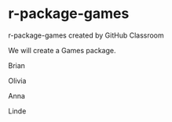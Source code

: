 # r-package-games
r-package-games created by GitHub Classroom

We will create a Games package.

Brian

Olivia

Anna

Linde 

